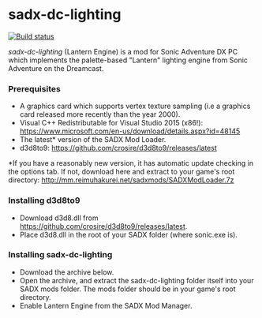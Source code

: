 # sadx-dc-lighting
[![Build status](https://ci.appveyor.com/api/projects/status/0xab7rqxy33nv835?svg=true)](https://ci.appveyor.com/project/SonicFreak94/sadx-dc-lighting)

*sadx-dc-lighting* (Lantern Engine) is a mod for Sonic Adventure DX PC which implements the palette-based "Lantern" lighting engine from Sonic Adventure on the Dreamcast.

### Prerequisites
- A graphics card which supports vertex texture sampling (i.e a graphics card released more recently than the year 2000).
- Visual C++ Redistributable for Visual Studio 2015 (x86!): https://www.microsoft.com/en-us/download/details.aspx?id=48145
- The latest* version of the SADX Mod Loader.
- d3d8to9: https://github.com/crosire/d3d8to9/releases/latest

*If you have a reasonably new version, it has automatic update checking in the options tab. If not, download here and extract to your game's root directory: http://mm.reimuhakurei.net/sadxmods/SADXModLoader.7z

### Installing d3d8to9
- Download d3d8.dll from https://github.com/crosire/d3d8to9/releases/latest.
- Place d3d8.dll in the root of your SADX folder (where sonic.exe is).

### Installing sadx-dc-lighting
- Download the archive below.
- Open the archive, and extract the sadx-dc-lighting folder itself into your SADX mods folder. The mods folder should be in your game's root directory.
- Enable Lantern Engine from the SADX Mod Manager.
